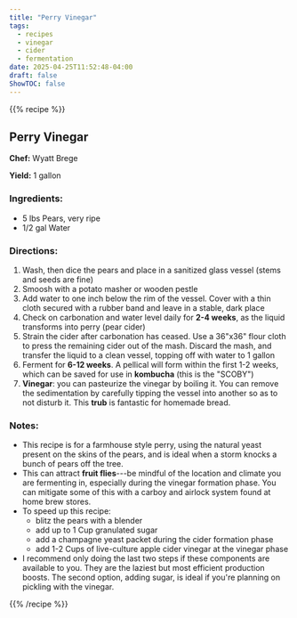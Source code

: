 ```yaml
---
title: "Perry Vinegar"
tags: 
  - recipes
  - vinegar
  - cider
  - fermentation
date: 2025-04-25T11:52:48-04:00
draft: false
ShowTOC: false
---
```


{{% recipe %}}

## Perry Vinegar

**Chef:** Wyatt Brege  

**Yield:** 1 gallon

### Ingredients:

- 5 lbs Pears, very ripe
- 1/2 gal Water

### Directions:

1. Wash, then dice the pears and place in a sanitized glass vessel  (stems and seeds are fine)
2. Smoosh with a potato masher or wooden pestle
3. Add water to one inch below the rim of the vessel. Cover with a thin cloth secured with a rubber band and leave in a stable, dark place
4. Check on carbonation and water level daily for **2-4 weeks**, as the liquid transforms into perry (pear cider)
5. Strain the cider after carbonation has ceased.  Use a 36"x36" flour cloth to press the remaining cider out of the mash.  Discard the mash, and transfer the liquid to a clean vessel, topping off with water to 1 gallon
6. Ferment for **6-12 weeks**. A pellical will form within the first 1-2 weeks, which can be saved for use in **kombucha** (this is the "SCOBY")
7. **Vinegar**: you can pasteurize the vinegar by boiling it. You can remove the sedimentation by carefully tipping the vessel into another so as to not disturb it.  This **trub** is fantastic for homemade bread.

### Notes:

- This recipe is for a farmhouse style perry, using the natural yeast present on the skins of the pears, and is ideal when a storm knocks a bunch of pears off the tree.
- This can attract **fruit flies**---be mindful of the location and climate you are fermenting in, especially during the vinegar formation phase.  You can mitigate some of this with a carboy and airlock system found at home brew stores.
- To speed up this recipe:
  * blitz the pears with a blender
  * add up to 1 Cup granulated sugar
  * add a champagne yeast packet during the cider formation phase
  * add 1-2 Cups of live-culture apple cider vinegar at the vinegar phase
- I recommend only doing the last two steps if these components are available to you.  They are the laziest but most efficient production boosts.  The second option, adding sugar, is ideal if you're planning on pickling with the vinegar.

{{% /recipe %}}


